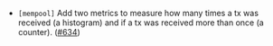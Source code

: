 - `[mempool]` Add two metrics to measure how many times a tx was received (a
  histogram) and if a tx was received more than once (a counter).
  ([\#634](https://github.com/cometbft/cometbft/pull/634))